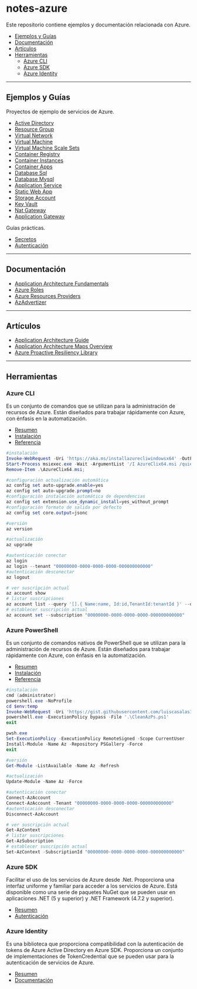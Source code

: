 # notes-azure

Este repositorio contiene ejemplos y documentación relacionada con Azure.

- [Ejemplos y Guías](#ejemplos-y-guías)
- [Documentación](#documentación)
- [Artículos](#artículos)
- [Herramientas](#herramientas)
  - [Azure CLI](#azure-cli)
  - [Azure SDK](#azure-sdk)
  - [Azure Identity](#azure-identity)

---

## Ejemplos y Guías

Proyectos de ejemplo de servicios de Azure.

- [Active Directory](/active-directory/README.md)
- [Resource Group](/resource-group/README.md)
- [Virtual Network](/virtual-network/README.md)
- [Virtual Machine](/virtual-machine/README.md)
- [Virtual Machine Scale Sets](/virtual-machine-scale-sets/README.md)
- [Container Registry](/container-registry/README.md)
- [Container Instances](/container-instances/README.md)
- [Container Apps](/container-apps/README.md)
- [Database Sql](/database-sql/README.md)
- [Database Mysql](/database-mysql/README.md)
- [Application Service](/application-service/README.md)
- [Static Web App](/static-web-app/README.md)
- [Storage Account](/storage-account/README.md)
- [Key Vault](/key-vault/README.md)
- [Nat Gateway](/nat-gateway/README.md)
- [Application Gateway](/application-gateway/README.md)

Guías prácticas.

- [Secretos](/how-to/secrets.md)
- [Autenticación](/how-to/authentication.md)

---

## Documentación

- [Application Architecture Fundamentals](https://learn.microsoft.com/en-us/azure/architecture/guide)
- [Azure Roles](https://learn.microsoft.com/en-us/azure/role-based-access-control/built-in-roles)
- [Azure Resources Providers](https://learn.microsoft.com/en-us/azure/role-based-access-control/resource-provider-operations)
- [AzAdvertizer](https://www.azadvertizer.net/index.html)

---

## Artículos

- [Application Architecture Guide](http://bit.ly/2BppIFo)
- [Application Architecture Maps Overview](https://medium.com/@kanchan.tewary/microsoft-azure-mind-maps-86bd6e442988)
- [Azure Proactive Resiliency Library](https://azure.github.io/Azure-Proactive-Resiliency-Library/services/)

---

## Herramientas

### Azure CLI

Es un conjunto de comandos que se utilizan para la administración de recursos de Azure. Están diseñados para trabajar rápidamente con Azure, con énfasis en la automatización.

- [Resumen](https://learn.microsoft.com/en-us/cli/azure/what-is-azure-cli)
- [Instalación](https://learn.microsoft.com/en-us/cli/azure/install-azure-cli)
- [Referencia](https://learn.microsoft.com/en-us/cli/azure/reference-index)

```powershell
#instalación
Invoke-WebRequest -Uri 'https://aka.ms/installazurecliwindowsx64' -OutFile '.\AzureClix64.msi';
Start-Process msiexec.exe -Wait -ArgumentList '/I AzureClix64.msi /quiet';
Remove-Item .\AzureClix64.msi;

#configuración actualización automática
az config set auto-upgrade.enable=yes
az config set auto-upgrade.prompt=no
#configuración instalación automática de dependencias
az config set extension.use_dynamic_install=yes_without_prompt
#configuración formato de salida por defecto
az config set core.output=jsonc
```

```powershell
#versión
az version
```

```powershell
#actualización
az upgrade
```

```powershell
#autenticación conectar
az login
az login --tenant "00000000-0000-0000-0000-000000000000"
#autenticación desconectar
az logout
```

```powershell
# ver suscripción actual
az account show
# listar suscripciones
az account list --query '[].{ Name:name, Id:id,TenantId:tenantId }' --out table
# establecer suscripción actual
az account set --subscription "00000000-0000-0000-0000-000000000000"
```

### Azure PowerShell

Es un conjunto de comandos nativos de PowerShell que se utilizan para la administración de recursos de Azure. Están diseñados para trabajar rápidamente con Azure, con énfasis en la automatización.

- [Resumen](https://learn.microsoft.com/en-us/powershell/azure/what-is-azure-powershell)
- [Instalación](https://learn.microsoft.com/en-us/powershell/azure/install-azps-windows)
- [Referencia](https://learn.microsoft.com/en-us/powershell/module/?view=azps-10.2.0)

```powershell
#instalación
cmd (administrator)
powershell.exe -NoProfile
cd $env:temp
Invoke-WebRequest -Uri 'https://gist.githubusercontent.com/luiscasalas16/aaf1edbeb8d331384ad503c454a2e8e4/raw' -OutFile '.\CleanAzPs.ps1'
powershell.exe -ExecutionPolicy bypass -File '.\CleanAzPs.ps1'
exit

pwsh.exe
Set-ExecutionPolicy -ExecutionPolicy RemoteSigned -Scope CurrentUser
Install-Module -Name Az -Repository PSGallery -Force
exit
```

```powershell
#versión
Get-Module -ListAvailable -Name Az -Refresh
```

```powershell
#actualización
Update-Module -Name Az -Force
```

```powershell
#autenticación conectar
Connect-AzAccount
Connect-AzAccount -Tenant "00000000-0000-0000-0000-000000000000"
#autenticación desconectar
Disconnect-AzAccount
```

```powershell
# ver suscripción actual
Get-AzContext
# listar suscripciones
Get-AzSubscription
# establecer suscripción actual
Set-AzContext -SubscriptionId "00000000-0000-0000-0000-000000000000"
```

### Azure SDK

Facilitar el uso de los servicios de Azure desde .Net. Proporciona una interfaz uniforme y familiar para acceder a los servicios de Azure. Está disponible como una serie de paquetes NuGet que se pueden usar en aplicaciones .NET (5 y superior) y .NET Framework (4.7.2 y superior).

- [Resumen](https://learn.microsoft.com/en-us/dotnet/azure/sdk/azure-sdk-for-dotnet)
- [Autenticación](https://learn.microsoft.com/en-us/dotnet/azure/sdk/authentication)

### Azure Identity

Es una biblioteca que proporciona compatibilidad con la autenticación de tokens de Azure Active Directory en Azure SDK. Proporciona un conjunto de implementaciones de TokenCredential que se pueden usar para la autenticación de servicios de Azure.

- [Resumen](https://learn.microsoft.com/en-us/dotnet/api/overview/azure/identity-readme)
- [Documentación](https://azuresdkdocs.blob.core.windows.net/$web/dotnet/Azure.Identity/1.9.0/index.html)
